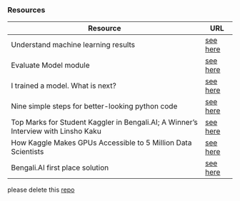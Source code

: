 ### Resources
| Resource	| URL	|
|-	|-	|
| Understand machine learning results | [see here](https://docs.microsoft.com/en-us/azure/machine-learning/how-to-understand-automated-ml) 	|  
| Evaluate Model module | [see here](https://docs.microsoft.com/en-us/azure/machine-learning/algorithm-module-reference/evaluate-model) 	| 
| I trained a model. What is next? | [see here](https://medium.com/kaggle-blog/i-trained-a-model-what-is-next-d1ba1c560e26)	| 
| Nine simple steps for better-looking python code | [see here](https://ternaus.blog/tutorial/2020/04/09/Nine-simple-steps-for-better-looking-python-code.html) |
| Top Marks for Student Kaggler in Bengali.AI; A Winner’s Interview with Linsho Kaku | [see here](https://medium.com/kaggle-blog/top-marks-for-student-kaggler-in-bengali-ai-a-winners-interview-with-linsho-kaku-dd321b324c74) |
| How Kaggle Makes GPUs Accessible to 5 Million Data Scientists | [see here](https://news.developer.nvidia.com/how-kaggle-makes-gpus-accessible-to-5-million-data-scientists/) |
| Bengali.AI first place solution | [see here](https://www.kaggle.com/c/bengaliai-cv19/discussion/135984?utm_medium=blog&utm_source=medium&utm_campaign=bengaliai-1stplace-blog) |

please delete this [repo](https://github.com/bhuiyanmobasshir94/data-science-to-delete) 
